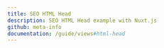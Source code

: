 ```yaml
---
title: SEO HTML Head
description: SEO HTML Head example with Nuxt.js
github: meta-info
documentation: /guide/views#html-head
---
```

